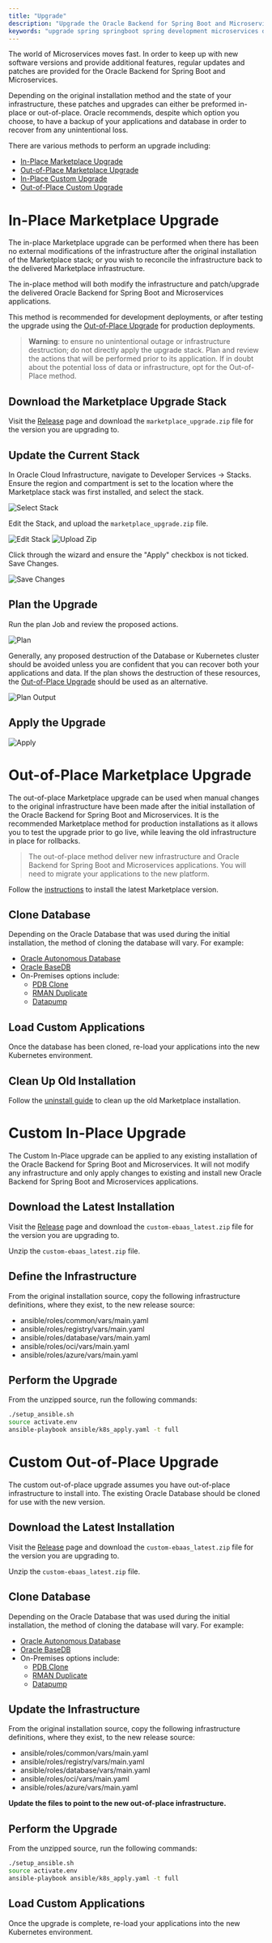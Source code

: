 ```yaml
---
title: "Upgrade"
description: "Upgrade the Oracle Backend for Spring Boot and Microservices"
keywords: "upgrade spring springboot spring development microservices development oracle backend"
---
```

The world of Microservices moves fast.  In order to keep up with new software versions and provide additional features, regular updates and patches are provided for the Oracle Backend for Spring Boot and Microservices.  

Depending on the original installation method and the state of your infrastructure, these patches and upgrades can either be preformed in-place or out-of-place. Oracle recommends, despite which option you choose, to have a backup of your applications and database in order to recover from any unintentional loss.

There are various methods to perform an upgrade including:

* [In-Place Marketplace Upgrade](#in-place-marketplace-upgrade)
* [Out-of-Place Marketplace Upgrade](#out-of-place-marketplace-upgrade)
* [In-Place Custom Upgrade](#custom-in-place-upgrade)
* [Out-of-Place Custom Upgrade](#custom-out-of-place-upgrade)

# In-Place Marketplace Upgrade

The in-place Marketplace upgrade can be performed when there has been no external modifications of the infrastructure after the original installation of the Marketplace stack; or you wish to reconcile the infrastructure back to the delivered Marketplace infrastructure.

The in-place method will both modify the infrastructure and patch/upgrade the delivered Oracle Backend for Spring Boot and Microservices applications.

This method is recommended for development deployments, or after testing the upgrade using the [Out-of-Place Upgrade](#out-of-place-marketplace-upgrade) for production deployments.

> **Warning**: to ensure no unintentional outage or infrastructure destruction; do not directly apply the upgrade stack.  Plan and review the actions that will be performed prior to its application.  If in doubt about the potential loss of data or infrastructure, opt for the Out-of-Place method.

## Download the Marketplace Upgrade Stack

Visit the [Release](https://github.com/oracle/microservices-datadriven/releases/) page and download the `marketplace_upgrade.zip` file for the version you are upgrading to.

## Update the Current Stack

In Oracle Cloud Infrastructure, navigate to Developer Services -> Stacks. Ensure the region and compartment is set to the location where the Marketplace stack was first installed, and select the stack.

![Select Stack](images/upgrade_select_stack.png)

Edit the Stack, and upload the `marketplace_upgrade.zip` file.  

![Edit Stack](images/edit_stack.png)
![Upload Zip](images/upload_zip.png)

Click through the wizard and ensure the "Apply" checkbox is not ticked.  Save Changes.

![Save Changes](images/save_changes.png)

## Plan the Upgrade

Run the plan Job and review the proposed actions.

![Plan](images/plan.png)

Generally, any proposed destruction of the Database or Kubernetes cluster should be avoided unless you are confident that you can recover both your applications and data. If the plan shows the destruction of these resources, the [Out-of-Place Upgrade](#out-of-place-marketplace-upgrade) should be used as an alternative.

![Plan Output](images/plan_output.png)

## Apply the Upgrade

![Apply](images/apply_upgrade.png)

# Out-of-Place Marketplace Upgrade

The out-of-place Marketplace upgrade can be used when manual changes to the original infrastructure have been made after the initial installation of the Oracle Backend for Spring Boot and Microservices. It is the recommended Marketplace method for production installations as it allows you to test the upgrade prior to go live, while leaving the old infrastructure in place for rollbacks.

> The out-of-place method deliver new infrastructure and Oracle Backend for Spring Boot and Microservices applications. You will need to migrate your applications to the new platform.

Follow the [instructions](../setup/) to install the latest Marketplace version.

## Clone Database

Depending on the Oracle Database that was used during the initial installation, the method of cloning the database will vary. For example:

* [Oracle Autonomous Database](https://docs.oracle.com/en/cloud/paas/autonomous-database/serverless/adbsb/clone-autonomous-database.html)
* [Oracle BaseDB](https://docs.oracle.com/en-us/iaas/base-database/doc/clone-db-system.html)
* On-Premises options include:
  * [PDB Clone](https://docs.oracle.com/en/database/oracle/oracle-database/21/multi/cloning-a-pdb.html)
  * [RMAN Duplicate](https://docs.oracle.com/en-us/iaas/Content/Database/Tasks/mig-rman-duplicate-active-database.htm)
  * [Datapump](https://docs.oracle.com/en/database/oracle/oracle-database/19/sutil/oracle-data-pump-overview.html)

## Load Custom Applications

Once the database has been cloned, re-load your applications into the new Kubernetes environment.

## Clean Up Old Installation

Follow the [uninstall guide](../uninstall/) to clean up the old Marketplace installation.

# Custom In-Place Upgrade

The Custom In-Place upgrade can be applied to any existing installation of the Oracle Backend for Spring Boot and Microservices. It will not modify any infrastructure and only apply changes to existing and install new Oracle Backend for Spring Boot and Microservices applications.

## Download the Latest Installation

Visit the [Release](https://github.com/oracle/microservices-datadriven/releases/) page and download the `custom-ebaas_latest.zip` file for the version you are upgrading to.

Unzip the `custom-ebaas_latest.zip` file.

## Define the Infrastructure

From the original installation source, copy the following infrastructure definitions, where they exist, to the new release source:

* ansible/roles/common/vars/main.yaml
* ansible/roles/registry/vars/main.yaml
* ansible/roles/database/vars/main.yaml
* ansible/roles/oci/vars/main.yaml
* ansible/roles/azure/vars/main.yaml

## Perform the Upgrade

From the unzipped source, run the following commands:

```bash
./setup_ansible.sh
source activate.env
ansible-playbook ansible/k8s_apply.yaml -t full
```

# Custom Out-of-Place Upgrade

The custom out-of-place upgrade assumes you have out-of-place infrastructure to install into. The existing Oracle Database should be cloned for use with the new version.

## Download the Latest Installation

Visit the [Release](https://github.com/oracle/microservices-datadriven/releases/) page and download the `custom-ebaas_latest.zip` file for the version you are upgrading to.

Unzip the `custom-ebaas_latest.zip` file.

## Clone Database

Depending on the Oracle Database that was used during the initial installation, the method of cloning the database will vary. For example:

* [Oracle Autonomous Database](https://docs.oracle.com/en/cloud/paas/autonomous-database/serverless/adbsb/clone-autonomous-database.html)
* [Oracle BaseDB](https://docs.oracle.com/en-us/iaas/base-database/doc/clone-db-system.html)
* On-Premises options include:
  * [PDB Clone](https://docs.oracle.com/en/database/oracle/oracle-database/21/multi/cloning-a-pdb.html)
  * [RMAN Duplicate](https://docs.oracle.com/en-us/iaas/Content/Database/Tasks/mig-rman-duplicate-active-database.htm)
  * [Datapump](https://docs.oracle.com/en/database/oracle/oracle-database/19/sutil/oracle-data-pump-overview.html)

## Update the Infrastructure

From the original installation source, copy the following infrastructure definitions, where they exist, to the new release source:

* ansible/roles/common/vars/main.yaml
* ansible/roles/registry/vars/main.yaml
* ansible/roles/database/vars/main.yaml
* ansible/roles/oci/vars/main.yaml
* ansible/roles/azure/vars/main.yaml

**Update the files to point to the new out-of-place infrastructure.**

## Perform the Upgrade

From the unzipped source, run the following commands:

```bash
./setup_ansible.sh
source activate.env
ansible-playbook ansible/k8s_apply.yaml -t full
```

## Load Custom Applications

Once the upgrade is complete, re-load your applications into the new Kubernetes environment.

